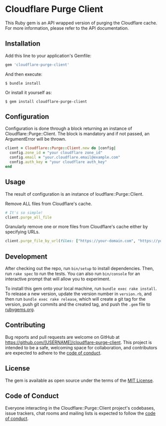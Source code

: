 # Cloudflare Purge Client

This Ruby gem is an API wrapped version of purging the Cloudflare cache. For more information, please refer to the API documentation.

## Installation

Add this line to your application's Gemfile:

```ruby
gem 'cloudflare-purge-client'
```

And then execute:

    $ bundle install

Or install it yourself as:

    $ gem install cloudflare-purge-client


## Configuration
Configuration is done through a block returning an instance of Cloudflare::Purge::Client. The block is mandatory and if not passed, an ArgumentError will be thrown.

```ruby
client = Cloudflare::Purge::Client.new do |config|
  config.zone_id = "your cloudflare zone_id"
  config.email = "your.cloudflare.email@example.com"
  config.auth_key = "your cloudflare auth_key"
end
```

## Usage
The result of configuration is an instance of loudflare::Purge::Client.

Remove ALL files from Cloudflare's cache.
```ruby
# It's so simple!
client.purge_all_file
```

Granularly remove one or more files from Cloudflare's cache either by specifying URLs.
```ruby
client.purge_file_by_url(files: ["https://your-domain.com", "https://your-domain.com/a", "https://your-domain.com/b"])
```

## Development

After checking out the repo, run `bin/setup` to install dependencies. Then, run `rake spec` to run the tests. You can also run `bin/console` for an interactive prompt that will allow you to experiment.

To install this gem onto your local machine, run `bundle exec rake install`. To release a new version, update the version number in `version.rb`, and then run `bundle exec rake release`, which will create a git tag for the version, push git commits and the created tag, and push the `.gem` file to [rubygems.org](https://rubygems.org).

## Contributing

Bug reports and pull requests are welcome on GitHub at https://github.com/[USERNAME]/cloudflare-purge-client. This project is intended to be a safe, welcoming space for collaboration, and contributors are expected to adhere to the [code of conduct](https://github.com/[USERNAME]/cloudflare-purge-client/blob/master/CODE_OF_CONDUCT.md).

## License

The gem is available as open source under the terms of the [MIT License](https://opensource.org/licenses/MIT).

## Code of Conduct

Everyone interacting in the Cloudflare::Purge::Client project's codebases, issue trackers, chat rooms and mailing lists is expected to follow the [code of conduct](https://github.com/[USERNAME]/cloudflare-purge-client/blob/master/CODE_OF_CONDUCT.md).
